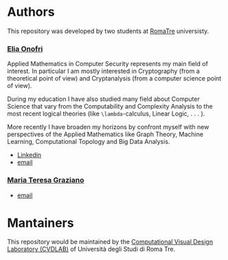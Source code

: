 # Authors

This repository was developed by two students at [RomaTre](http://dmf.matfis.uniroma3.it/scienzecomp/sc_home.php) universisty.


### [Elia Onofri](https://github.com/eOnofri04)

Applied Mathematics in Computer Security represents my main field of interest. In particular I am mostly interested in Cryptography (from a theoretical point of view) and Cryptanalysis (from a computer science point of view).

During my education I have also studied many field about Computer Science that vary from the Computability and Complexity Analysis to the most recent logical theories (like ``\lambda``-calculus, Linear Logic, . . . ).

More recently I have broaden my horizons by confront myself with new perspectives of the Applied Mathematics like Graph Theory, Machine Learning, Computational Topology and Big Data Analysis.

 - [Linkedin](https://www.linkedin.com/in/elia-onofri-80b403173/)
 - [email](elia.onofri4@gmail.com)


### [Maria Teresa Graziano](https://github.com/marteresagh)

 - [email](marteresa28@gmail.com)

# Mantainers

This repository would be maintained by the [Computational Visual Design Laboratory (CVDLAB)](https://github.com/cvdlab) of Università degli Studi di Roma Tre.
